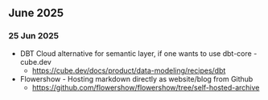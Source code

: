## June 2025

### 25 Jun 2025
- DBT Cloud alternative for semantic layer, if one wants to use dbt-core - cube.dev
  - https://cube.dev/docs/product/data-modeling/recipes/dbt
- Flowershow - Hosting markdown directly as website/blog from Github
  - https://github.com/flowershow/flowershow/tree/self-hosted-archive